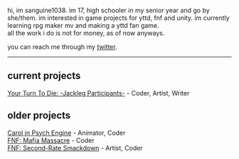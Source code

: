 hi, im sanguine1038. im 17, high schooler in my senior year and go by she/them. im interested in game projects for yttd, fnf and unity. im currently learning rpg maker mv and making a yttd fan game.    
all the work i do is not for money, as of now anyways.

you can reach me through my [twitter](twitter.com/@sanguine1038). 

-----

current projects
--
[Your Turn To Die: -Jackleg Participants-](https://sanguine1038.itch.io/jackleg-participants) - Coder, Artist, Writer

older projects
--
[Carol in Psych Engine](https://gamebanana.com/mods/353582) - Animator, Coder  
[FNF: Mafia Massacre](https://gamebanana.com/mods/290827) - Coder  
[FNF: Second-Rate Smackdown](https://gamebanana.com/mods/296236) - Artist, Coder
<!---
sanguine1038/sanguine1038 is a ✨ special ✨ repository because its `README.md` (this file) appears on your GitHub profile.
You can click the Preview link to take a look at your changes.
--->
